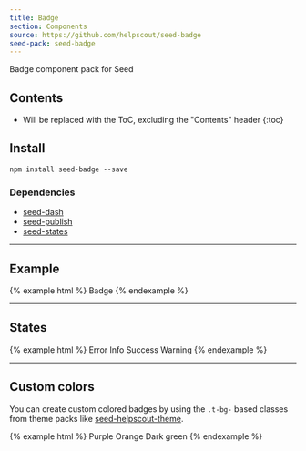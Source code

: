 ```yaml
---
title: Badge
section: Components
source: https://github.com/helpscout/seed-badge
seed-pack: seed-badge
---
```


Badge component pack for Seed

## Contents

* Will be replaced with the ToC, excluding the "Contents" header
{:toc}

## Install

```
npm install seed-badge --save
```


### Dependencies

* [seed-dash](/seed/packs/seed-dash)
* [seed-publish](/seed/packs/seed-publish)
* [seed-states](/seed/packs/seed-states)


---


## Example

{% example html %}
<span class="c-badge">
  Badge
</span>
{% endexample %}


---


## States

{% example html %}
<span class="c-badge is-error">
  Error
</span>
<span class="c-badge is-info">
  Info
</span>
<span class="c-badge is-success">
  Success
</span>
<span class="c-badge is-warning">
  Warning
</span>
{% endexample %}


---


## Custom colors

You can create custom colored badges by using the `.t-bg-` based classes from theme packs like [seed-helpscout-theme](/seed/themes/seed-helpscout-theme/).

{% example html %}
<span class="c-badge t-bg-purple-500">
  Purple
</span>
<span class="c-badge t-bg-orange-400">
  Orange
</span>
<span class="c-badge t-bg-green-900">
  Dark green
</span>
{% endexample %}

